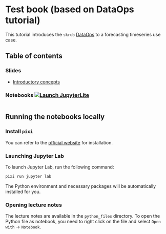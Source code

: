 # Test book (based on DataOps tutorial)

This tutorial introduces the `skrub`
[DataOps](https://skrub-data.org/stable/userguide_data_ops.html) to a forecasting
timeseries use case.

## Table of contents

### Slides

- [Introductory concepts](https://skrub-data.org/EuroSciPy2025/slides/index.html)

### Notebooks [![Launch JupyterLite](/images/jupyterlite_badge.svg 'Our JupyterLite website')](https://divakaivan/EuroSciPy2025/jupyterlite/lab)

```{tableofcontents}
```

## Running the notebooks locally

### Install `pixi`

You can refer to the [official website](https://pixi.sh/latest/#installation) for
installation.

### Launching Jupyter Lab

To launch Jupyter Lab, run the following command:

```bash
pixi run jupyter lab
```

The Python environment and necessary packages will be automatically installed for you.

### Opening lecture notes

The lecture notes are available in the `python_files` directory. To open the Python
file as notebook, you need to right click on the file and select
`Open with` -> `Notebook`.

